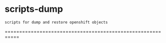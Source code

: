 # scripts-dump


`scripts for dump and restore openshift objects`


===========================================================

